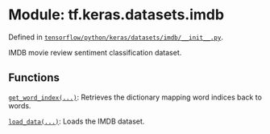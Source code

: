 <div itemscope itemtype="http://developers.google.com/ReferenceObject">
<meta itemprop="name" content="tf.keras.datasets.imdb" />
</div>

# Module: tf.keras.datasets.imdb



Defined in [`tensorflow/python/keras/datasets/imdb/__init__.py`](https://www.tensorflow.org/code/tensorflow/python/keras/datasets/imdb/__init__.py).

IMDB movie review sentiment classification dataset.

## Functions

[`get_word_index(...)`](../../../tf/keras/datasets/imdb/get_word_index.md): Retrieves the dictionary mapping word indices back to words.

[`load_data(...)`](../../../tf/keras/datasets/imdb/load_data.md): Loads the IMDB dataset.

